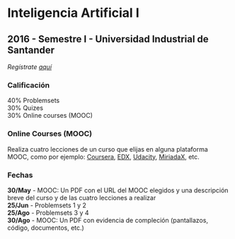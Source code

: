 # Inteligencia Artificial I
## 2016 - Semestre I - Universidad Industrial de Santander

_Regístrate [aquí](https://docs.google.com/a/unal.edu.co/forms/d/1mNpJ7IRkqjBasCD-hXVzOBTU0Q65gefZJbbAHQ-lASY/edit?usp=drive_web)_

### Calificación
40% Problemsets<br/>
30% Quizes<br/>
30% Online courses (MOOC)

### Online Courses (MOOC)
Realiza cuatro lecciones de un curso que elijas en alguna plataforma MOOC, como por ejemplo: [Coursera](www.coursera.org), [EDX](www.edx.org), [Udacity](www.udacity.org),  [MiriadaX](https://miriadax.net/), etc.

### Fechas
**30/May** - MOOC: Un PDF con el URL del MOOC elegidos y una descripción breve del curso y de las cuatro lecciones a realizar<br/>
**25/Jun** - Problemsets 1 y 2<br/>
**25/Ago** - Problemsets 3 y 4<br/>
**30/Ago** - MOOC: Un PDF con evidencia de compleción (pantallazos, código, documentos, etc.)



